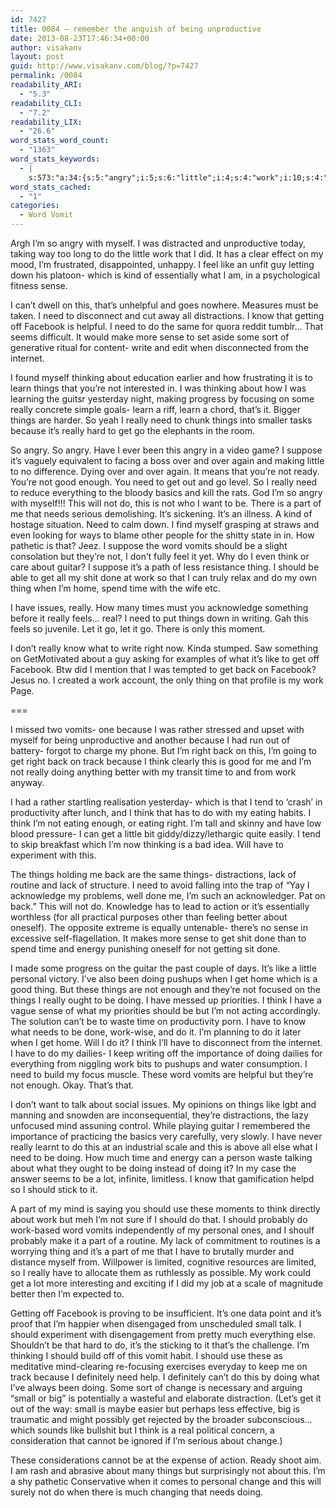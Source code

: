 ```yaml
---
id: 7427
title: 0084 – remember the anguish of being unproductive
date: 2013-08-23T17:46:34+00:00
author: visakanv
layout: post
guid: http://www.visakanv.com/blog/?p=7427
permalink: /0084
readability_ARI:
  - "5.3"
readability_CLI:
  - "7.2"
readability_LIX:
  - "26.6"
word_stats_word_count:
  - "1363"
word_stats_keywords:
  - |
    s:573:"a:34:{s:5:"angry";i:5;s:6:"little";i:4;s:4:"work";i:10;s:4:"like";i:5;s:5:"sense";i:5;s:5:"can't";i:3;s:4:"need";i:11;s:12:"distractions";i:3;s:4:"know";i:4;s:8:"facebook";i:4;s:8:"thinking";i:4;s:5:"learn";i:3;s:6:"things";i:10;s:6:"really";i:11;s:7:"because";i:5;s:7:"suppose";i:3;s:4:"good";i:3;s:4:"part";i:4;s:5:"needs";i:3;s:4:"word";i:3;s:6:"vomits";i:4;s:5:"think";i:8;s:6:"guitar";i:3;s:5:"thing";i:5;s:4:"home";i:3;s:4:"time";i:5;s:5:"right";i:4;s:6:"better";i:3;s:6:"eating";i:3;s:4:"lack";i:3;s:8:"personal";i:3;s:4:"mind";i:3;s:5:"small";i:3;s:6:"change";i:3;}";
word_stats_cached:
  - "1"
categories:
  - Word Vomit
---
```

Argh I&#8217;m so angry with myself. I was distracted and unproductive today, taking way too long to do the little work that I did. It has a clear effect on my mood, I&#8217;m frustrated, disappointed, unhappy. I feel like an unfit guy letting down his platoon- which is kind of essentially what I am, in a psychological fitness sense.

I can&#8217;t dwell on this, that&#8217;s unhelpful and goes nowhere. Measures must be taken. I need to disconnect and cut away all distractions. I know that getting off Facebook is helpful. I need to do the same for quora reddit tumblr&#8230; That seems difficult. It would make more sense to set aside some sort of generative ritual for content- write and edit when disconnected from the internet.

I found myself thinking about education earlier and how frustrating it is to learn things that you&#8217;re not interested in. I was thinking about how I was learning the guitsr yesterday night, making progress by focusing on some really concrete simple goals- learn a riff, learn a chord, that&#8217;s it. Bigger things are harder. So yeah I really need to chunk things into smaller tasks because it&#8217;s really hard to get go the elephants in the room. 

So angry. So angry. Have I ever been this angry in a video game? I suppose it&#8217;s vaguely equivalent to facing a boss over and over again and making little to no difference. Dying over and over again. It means that you&#8217;re not ready. You&#8217;re not good enough. You need to get out and go level. So I really need to reduce everything to the bloody basics and kill the rats. God I&#8217;m so angry with myself!!! This will not do, this is not who I want to be. There is a part of me that needs serious demolishing. It&#8217;s sickening. It&#8217;s an illness. A kind of hostage situation. Need to calm down. I find myself grasping at straws and even looking for ways to blame other people for the shitty state in in. How pathetic is that? Jeez. I suppose the word vomits should be a slight consolation but they&#8217;re not, I don&#8217;t fully feel it yet. Why do I even think or care about guitar? I suppose it&#8217;s a path of less resistance thing. I should be able to get all my shit done at work so that I can truly relax and do my own thing when I&#8217;m home, spend time with the wife etc.

I have issues, really. How many times must you acknowledge something before it really feels&#8230; real? I need to put things down in writing. Gah this feels so juvenile. Let it go, let it go. There is only this moment.

I don&#8217;t really know what to write right now. Kinda stumped. Saw something on GetMotivated about a guy asking for examples of what it&#8217;s like to get off Facebook. Btw did I mention that I was tempted to get back on Facebook? Jesus no. I created a work account, the only thing on that profile is my work Page.

===

I missed two vomits- one because I was rather stressed and upset with myself for being unproductive and another because I had run out of battery- forgot to charge my phone. But I&#8217;m right back on this, I&#8217;m going to get right back on track because I think clearly this is good for me and I&#8217;m not really doing anything better with my transit time to and from work anyway.

I had a rather startling realisation yesterday- which is that I tend to &#8216;crash&#8217; in productivity after lunch, and I think that has to do with my eating habits. I think I&#8217;m not eating enough, or eating right. I&#8217;m tall and skinny and have low blood pressure- I can get a little bit giddy/dizzy/lethargic quite easily. I tend to skip breakfast which I&#8217;m now thinking is a bad idea. Will have to experiment with this.

The things holding me back are the same things- distractions, lack of routine and lack of structure. I need to avoid falling into the trap of &#8220;Yay I acknowledge my problems, well done me, I&#8217;m such an acknowledger. Pat on back.&#8221; This will not do. Knowledge has to lead to action or it&#8217;s essentially worthless (for all practical purposes other than feeling better about oneself). The opposite extreme is equally untenable- there&#8217;s no sense in excessive self-flagellation. It makes more sense to get shit done than to spend time and energy punishing oneself for not getting sit done.

I made some progress on the guitar the past couple of days. It&#8217;s like a little personal victory. I&#8217;ve also been doing pushups when I get home which is a good thing. But these things are not enough and they&#8217;re not focused on the things I really ought to be doing. I have messed up priorities. I think I have a vague sense of what my priorities should be but I&#8217;m not acting accordingly. The solution can&#8217;t be to waste time on productivity porn. I have to know what needs to be done, work-wise, and do it. I&#8217;m planning to do it later when I get home. Will I do it? I think I&#8217;ll have to disconnect from the internet. I have to do my dailies- I keep writing off the importance of doing dailies for everything from niggling work bits to pushups and water consumption. I need to build my focus muscle. These word vomits are helpful but they&#8217;re not enough. Okay. That&#8217;s that.

I don&#8217;t want to talk about social issues. My opinions on things like lgbt and manning and snowden are inconsequential, they&#8217;re distractions, the lazy unfocused mind assuning control. While playing guitar I remembered the importance of practicing the basics very carefully, very slowly. I have never really learnt to do this at an industrial scale and this is above all else what I need to be doing. How much time and energy can a person waste talking about what they ought to be doing instead of doing it? In my case the answer seems to be a lot, infinite, limitless. I know that gamification helpd so I should stick to it.

A part of my mind is saying you should use these moments to think directly about work but meh I&#8217;m not sure if I should do that. I should probably do work-based word vomits independently of my personal ones, and I shoulf probably make it a part of a routine. My lack of commitment to routines is a worrying thing and it&#8217;s a part of me that I have to brutally murder and distance myself from. Willpower is limited, cognitive resources are limited, so I really have to allocate them as ruthlessly as possible. My work could get a lot more interesting and exciting if I did my job at a scale of magnitude better then I&#8217;m expected to.

Getting off Facebook is proving to be insufficient. It&#8217;s one data point and it&#8217;s proof that I&#8217;m happier when disengaged from unscheduled small talk. I should experiment with disengagement from pretty much everything else. Shouldn&#8217;t be that hard to do, it&#8217;s the sticking to it that&#8217;s the challenge. I&#8217;m thinking I should build off of this vomit habit. I should use these as meditative mind-clearing re-focusing exercises everyday to keep me on track because I definitely need help. I definitely can&#8217;t do this by doing what I&#8217;ve always been doing. Some sort of change is necessary and arguing &#8220;small or big&#8221; is potentially a wasteful and elaborate distraction. (Let&#8217;s get it out of the way: small is maybe easier but perhaps less effective, big is traumatic and might possibly get rejected by the broader subconscious&#8230; which sounds like bullshit but I think is a real political concern, a consideration that cannot be ignored if I&#8217;m serious about change.)

These considerations cannot be at the expense of action. Ready shoot aim. I am rash and abrasive about many things but surprisingly not about this. I&#8217;m a shy pathetic Conservative when it comes to personal change and this will surely not do when there is much changing that needs doing.